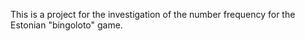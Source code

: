 This is a project for the investigation of the number frequency for the Estonian "bingoloto" game. 
